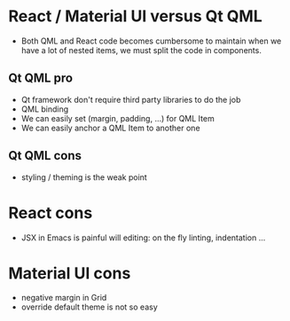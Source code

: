 # React / Material UI versus Qt QML

* Both QML and React code becomes cumbersome to maintain when we have a lot of nested items, we must
  split the code in components.

## Qt QML pro

* Qt framework don't require third party libraries to do the job
* QML binding
* We can easily set (margin, padding, ...) for QML Item
* We can easily anchor a QML Item to another one

## Qt QML cons

* styling / theming is the weak point

# React cons

* JSX in Emacs is painful will editing: on the fly linting, indentation ...

# Material UI cons

* negative margin in Grid
* override default theme is not so easy
